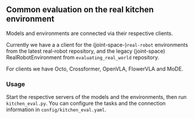 ## Common evaluation on the real kitchen environment

Models and environments are connected via their respective clients.

Currently we have a a client for the (joint-space-)`real-robot` environments from the latest real-robot repository, and the legacy (joint-space) RealRobotEnvironment from `evaluating_real_world` repository.

For clients we have Octo, Crossformer, OpenVLA, FlowerVLA and MoDE.

### Usage

Start the respective servers of the models and the environments, then run `kitchen_eval.py`. You can configure the tasks and the connection information in `config/kitchen_eval.yaml`.